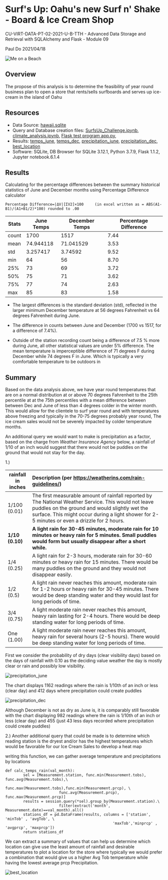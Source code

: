 # Surf's Up: Oahu's new Surf n' Shake - Board & Ice Cream Shop 
CU-VIRT-DATA-PT-02-2021-U-B-TTH - Advanced Data Storage and Retrieval with SQLAlchemy and Flask - Module 09

Paul Do 2021/04/18

![Me on a Beach](Resources/11390024_10152843880072117_2390196098379149836_n.png)



## Overview

The propose of this analysis is to determine the feasibility of year round business plan to open a store that rents/sells surfboards and serves up ice-cream in the island of Oahu 

## Resources

- Data Source:   [hawaii.sqlite](hawaii.sqlite)
- Query and Database creation files: [SurfsUp_Challenge.ipynb](SurfsUp_Challenge.ipynb), [climate_analysis.ipynb](climate_analysis.ipynb), [Flask test program app.py](app.py),
- Results: [temps_june](Resources/temps_june.png), [temps_dec](Resources/temps_dec.png), [precipitation_june](Resources/precipitation_june.png), [precipitation_dec](Resources/precipitation_dec.png), [best_location](Resources/best_location.PNG)
- Software: SQLite, DB Browser for SQLite 3.12.1, Python 3.7.9, Flask 1.1.2, Jupyter notebook.6.1.4

## Results
Calculating for the percentage differences between the summary historical statistics of June and December months using Percentage Difference calculator

```
Percentage Difference=|ΔV|[ΣV2]×100     (in excel written as = ABS(A1-B1)/(A1+B1/2)*100) rounded to .00
```


| Stats | June Temps | December Temps | Percentage Difference  |
| ----- | ---------- | -------------- | ---------------------- |
| count | 1700       | 1517           | 7.44                   |
| mean  | 74.944118  | 71.041529      | 3.53                   |
| std   | 3.257417   | 3.74592        | 9.52                   |
| min   | 64         | 56             | 8.70                   |
| 25%   | 73         | 69             | 3.72                   |
| 50%   | 75         | 71             | 3.62                   |
| 75%   | 77         | 74             | 2.63                   |
| max   | 85         | 83             | 1.58                   |

- The largest differences is the standard deviation (std), reflected in the larger minimum December temperature at 56 degrees Fahrenheit vs 64 degrees Fahrenheit during June.

- The difference in counts between June and December (1700 vs 1517, for a difference of 7.4%).

- Outside of the station recording count being a difference of 7.5 % more during June, all other statistical values are under 5% difference. The mean temperature is imperceptible difference of 71 degrees F during December while 74 degrees F in June. Which is typically a very comfortable temperature to be outdoors in

## Summary

Based on the data analysis above, we have year round temperatures that are on a normal distribution at or above 70 degrees Fahrenheit to the 25th percentile at at the 75th percentiles with a mean difference between between Dec and June of less than 4 degrees colder in the winter month. This would allow for the clientele to surf year round and with temperatures above freezing and typically in the 70-75 degrees probably year round, The ice cream sales would not be severely impacted by colder temperature months. 

An additional query we would want to make is precipitation as a factor, based on the charge from *Weather Insurance Agency* below, a rainfall of 1/10 of an inch would suggest that there would not be puddles on the ground that would not stay for the day.

1.)

| rainfall in inches | Description (per https://weatherins.com/rain-guidelines/)    |
| ------------------ | :----------------------------------------------------------- |
| 1/100 (0.01)       | The first measurable amount of rainfall reported by The National Weather Service. This would not leave puddles on the ground and would slightly wet the surface. This might occur during a light shower for 2-5 minutes or even a drizzle for 2 hours. |
| **1/10 (0.10)**    | **A light rain for 30-45 minutes, moderate rain for 10 minutes or heavy rain for 5 minutes. Small puddles would form but usually disappear after a short while.** |
| 1/4 (0.25)         | A light rain for 2-3 hours, moderate rain for 30-60 minutes or heavy rain for 15 minutes. There would be many puddles on the ground and they would not disappear easily. |
| 1/2 (0.5)          | A light rain never reaches this amount, moderate rain for 1-2 hours or heavy rain for 30-45 minutes. There would be deep standing water and they would last for long periods of time. |
| 3/4 (0.75)         | A light moderate rain never reaches this amount, heavy rain lasting for 2-4 hours. There would be deep standing water for long periods of time. |
| One (1.00)         | A light moderate rain never reaches this amount, heavy rain for several hours (2-5 hours). There would be deep standing water for long periods of time. |

First we consider the probability of dry days (clear visibility days) based on the days of rainfall with 0.10 as the deciding value weather the day is mostly clear or rain and possibly low visibility.

![precipitation_june](Resources/precipitation_june.png)

The chart displays 1162 readings where the rain is 1/10th of an inch or less (clear day) and 412 days where precipitation could create puddles

![precipitation_dec](Resources/precipitation_dec.png)

Although December is not as dry as June is, it is comparably still favorable with the chart displaying 982 readings where the rain is 1/10th of an inch or less (clear day) and 455 (just 43 less days recorded where precipitation could create puddles)



2.) Another additional query that could be made is to determine which reading station is the dryest and/or has the highest temperatures which would be favorable for our Ice Cream Sales to develop a heat map

writing this function, we can gather average temperature and precipitations by locations

```
def calc_temps_rain(val_month):
        sel = [Measurement.station, func.min(Measurement.tobs), func.avg(Measurement.tobs),\
                        func.max(Measurement.tobs),func.min(Measurement.prcp), \
                        func.avg(Measurement.prcp), func.max(Measurement.prcp)]
        results = session.query(*sel).group_by(Measurement.station).\
                        filter(extract('month', Measurement.date)==val_month).all()
        stations_df = pd.DataFrame(results, columns = ['station', 'minTob' , 'avgTob', \
                                                'maxTob','minprcp' , 'avgprcp', 'maxprcp']) 
        return stations_df
```

We can extract a summary of values that can help us determine which location can give use the least amount of rainfall and desirable temperatures to plot a location for the store where typically we would prefer a combination that would give us a higher Avg Tob temperature while having the lowest average prcp Precipitation.

![best_location](Resources/best_location.PNG)



